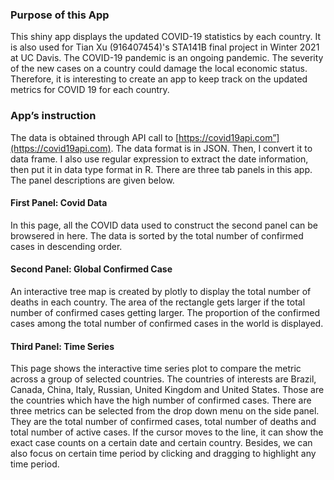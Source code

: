 
### Purpose of this App

This shiny app displays the updated COVID-19 statistics by each country. It is also used for  Tian Xu (916407454)'s STA141B final project in Winter 2021 at UC Davis. The COVID-19 pandemic is an ongoing pandemic. The severity of the new cases on a country could damage the local economic status. Therefore, it is interesting to create an app to keep track on the updated metrics for COVID 19 for each country. 


### App’s instruction

The data is obtained through API call to [https://covid19api.com”](https://covid19api.com). The data format is in JSON. Then, I convert it to data frame. I also use regular expression to extract the date information, then put it in data type format in R. There are three tab panels in this app. The panel descriptions are given below. 

#### First Panel: Covid Data

In this page, all the COVID data used to construct the second panel can be browsered in here. The data is sorted by the total number of confirmed cases in descending order. 

#### Second Panel: Global Confirmed Case

An interactive tree map is created by plotly to display the total number of deaths in each country. The area of the rectangle gets larger if the total number of confirmed cases getting larger. The proportion of the confirmed cases among the total number of confirmed cases in the world is displayed. 

#### Third Panel: Time Series

This page shows the interactive time series plot to compare the metric across a group of selected countries. The countries of interests are Brazil, Canada, China, Italy, Russian, United Kingdom and United States. Those are the countries which have the high number of confirmed cases. There are three metrics can be selected from the drop down menu on the side panel. They are the total number of confirmed cases, total number of deaths and total number of active cases. If the cursor moves to the line, it can show the exact case counts on a certain date and certain country. Besides, we can also focus on certain time period by clicking and dragging to highlight any time period. 



